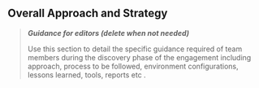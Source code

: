 ## Overall Approach and Strategy

>**_Guidance for editors (delete when not needed)_**
>
>Use this section to detail the specific guidance required of team members during the discovery phase of the engagement including approach, process to be followed, environment configurations, lessons learned, tools, reports etc .
>